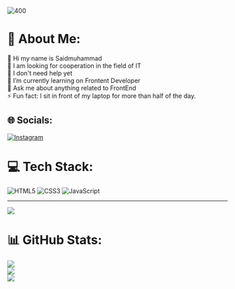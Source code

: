 
![400](https://github.com/saidmuhammad923/saidmuhammad923/assets/123629022/3f4dc5c2-f6d4-4b2b-b3d2-669bfa3da2b3)

# 💫 About Me:
🔭 Hi my name is Saidmuhammad
<br>👯 I am looking for cooperation in the field of IT<br>🤝 I don't need help yet<br>🌱 I’m currently learning on Frontent Developer<br>💬 Ask me about anything related to FrontEnd<br>⚡️ Fun fact: I sit in front of my laptop for more than half of the day. 

## 🌐 Socials:
[![Instagram](https://img.shields.io/badge/Instagram-%23E4405F.svg?logo=Instagram&logoColor=white)](https://instagram.com/__sa1dovvv__) 

# 💻 Tech Stack:
![HTML5](https://img.shields.io/badge/html5-%23E34F26.svg?style=for-the-badge&logo=html5&logoColor=white) ![CSS3](https://img.shields.io/badge/css3-%231572B6.svg?style=for-the-badge&logo=css3&logoColor=white) ![JavaScript](https://img.shields.io/badge/javascript-%23323330.svg?style=for-the-badge&logo=javascript&logoColor=%23F7DF1E)

---
[![]([https://visitcount.itsvg.in/api?id=JonyFrest&icon=2&color=0)](https://visitcount.itsvg.in](https://www.instagram.com/__sa1dovvv__/))

<!-- Proudly created with GPRM ( https://gprm.itsvg.in ) -->

# 📊 GitHub Stats:
![](https://github-readme-stats.vercel.app/api?username=JonyFrest&theme=radical&hide_border=false&include_all_commits=true&count_private=false)<br/>
![](https://github-readme-streak-stats.herokuapp.com/?user=JonyFrest&theme=radical&hide_border=false)<br/>
![](https://github-readme-stats.vercel.app/api/top-langs/?username=JonyFrest&theme=radical&hide_border=false&include_all_commits=true&count_private=false&layout=compact)
